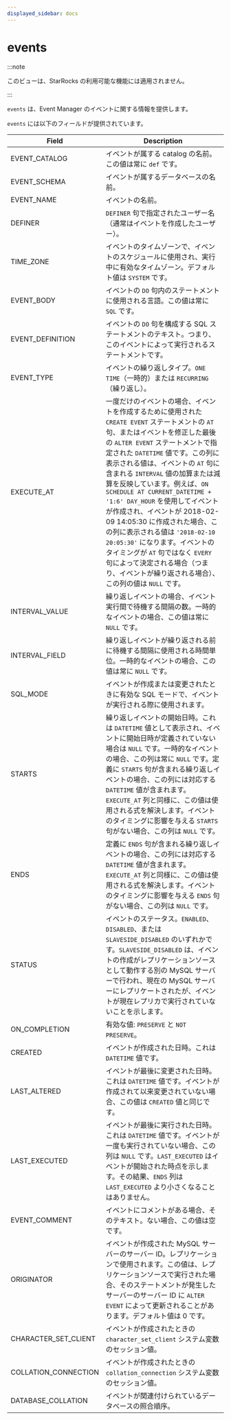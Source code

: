 ```yaml
---
displayed_sidebar: docs
---
```


# events

:::note

このビューは、StarRocks の利用可能な機能には適用されません。

:::

`events` は、Event Manager のイベントに関する情報を提供します。

`events` には以下のフィールドが提供されています。

| **Field**            | **Description**                                              |
| -------------------- | ------------------------------------------------------------ |
| EVENT_CATALOG        | イベントが属する catalog の名前。この値は常に `def` です。 |
| EVENT_SCHEMA         | イベントが属するデータベースの名前。         |
| EVENT_NAME           | イベントの名前。                                       |
| DEFINER              | `DEFINER` 句で指定されたユーザー名（通常はイベントを作成したユーザー）。 |
| TIME_ZONE            | イベントのタイムゾーンで、イベントのスケジュールに使用され、実行中に有効なタイムゾーン。デフォルト値は `SYSTEM` です。 |
| EVENT_BODY           | イベントの `DO` 句内のステートメントに使用される言語。この値は常に `SQL` です。 |
| EVENT_DEFINITION     | イベントの `DO` 句を構成する SQL ステートメントのテキスト。つまり、このイベントによって実行されるステートメントです。 |
| EVENT_TYPE           | イベントの繰り返しタイプ。`ONE TIME`（一時的）または `RECURRING`（繰り返し）。 |
| EXECUTE_AT           | 一度だけのイベントの場合、イベントを作成するために使用された `CREATE EVENT` ステートメントの `AT` 句、またはイベントを修正した最後の `ALTER EVENT` ステートメントで指定された `DATETIME` 値です。この列に表示される値は、イベントの `AT` 句に含まれる `INTERVAL` 値の加算または減算を反映しています。例えば、`ON SCHEDULE AT CURRENT_DATETIME + '1:6' DAY_HOUR` を使用してイベントが作成され、イベントが 2018-02-09 14:05:30 に作成された場合、この列に表示される値は `'2018-02-10 20:05:30'` になります。イベントのタイミングが `AT` 句ではなく `EVERY` 句によって決定される場合（つまり、イベントが繰り返される場合）、この列の値は `NULL` です。 |
| INTERVAL_VALUE       | 繰り返しイベントの場合、イベント実行間で待機する間隔の数。一時的なイベントの場合、この値は常に `NULL` です。 |
| INTERVAL_FIELD       | 繰り返しイベントが繰り返される前に待機する間隔に使用される時間単位。一時的なイベントの場合、この値は常に `NULL` です。 |
| SQL_MODE             | イベントが作成または変更されたときに有効な SQL モードで、イベントが実行される際に使用されます。 |
| STARTS               | 繰り返しイベントの開始日時。これは `DATETIME` 値として表示され、イベントに開始日時が定義されていない場合は `NULL` です。一時的なイベントの場合、この列は常に `NULL` です。定義に `STARTS` 句が含まれる繰り返しイベントの場合、この列には対応する `DATETIME` 値が含まれます。`EXECUTE_AT` 列と同様に、この値は使用される式を解決します。イベントのタイミングに影響を与える `STARTS` 句がない場合、この列は `NULL` です。 |
| ENDS                 | 定義に `ENDS` 句が含まれる繰り返しイベントの場合、この列には対応する `DATETIME` 値が含まれます。`EXECUTE_AT` 列と同様に、この値は使用される式を解決します。イベントのタイミングに影響を与える `ENDS` 句がない場合、この列は `NULL` です。 |
| STATUS               | イベントのステータス。`ENABLED`、`DISABLED`、または `SLAVESIDE_DISABLED` のいずれかです。`SLAVESIDE_DISABLED` は、イベントの作成がレプリケーションソースとして動作する別の MySQL サーバーで行われ、現在の MySQL サーバーにレプリケートされたが、イベントが現在レプリカで実行されていないことを示します。 |
| ON_COMPLETION        | 有効な値: `PRESERVE` と `NOT PRESERVE`。                 |
| CREATED              | イベントが作成された日時。これは `DATETIME` 値です。 |
| LAST_ALTERED         | イベントが最後に変更された日時。これは `DATETIME` 値です。イベントが作成されて以来変更されていない場合、この値は `CREATED` 値と同じです。 |
| LAST_EXECUTED        | イベントが最後に実行された日時。これは `DATETIME` 値です。イベントが一度も実行されていない場合、この列は `NULL` です。`LAST_EXECUTED` はイベントが開始された時点を示します。その結果、`ENDS` 列は `LAST_EXECUTED` より小さくなることはありません。 |
| EVENT_COMMENT        | イベントにコメントがある場合、そのテキスト。ない場合、この値は空です。 |
| ORIGINATOR           | イベントが作成された MySQL サーバーのサーバー ID。レプリケーションで使用されます。この値は、レプリケーションソースで実行された場合、そのステートメントが発生したサーバーのサーバー ID に `ALTER EVENT` によって更新されることがあります。デフォルト値は 0 です。 |
| CHARACTER_SET_CLIENT | イベントが作成されたときの `character_set_client` システム変数のセッション値。 |
| COLLATION_CONNECTION | イベントが作成されたときの `collation_connection` システム変数のセッション値。 |
| DATABASE_COLLATION   | イベントが関連付けられているデータベースの照合順序。 |